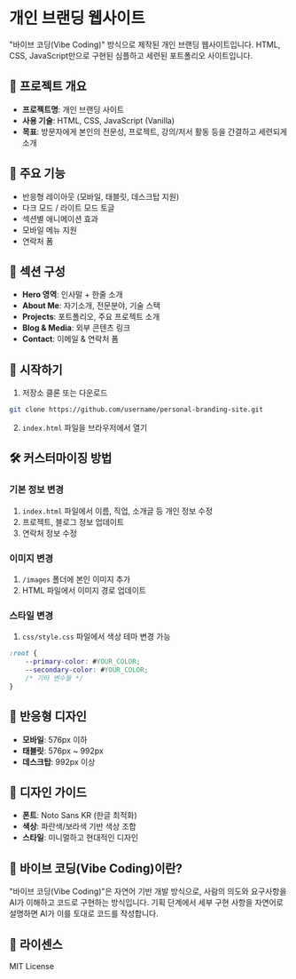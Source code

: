 # 개인 브랜딩 웹사이트

"바이브 코딩(Vibe Coding)" 방식으로 제작된 개인 브랜딩 웹사이트입니다. HTML, CSS, JavaScript만으로 구현된 심플하고 세련된 포트폴리오 사이트입니다.

## 📌 프로젝트 개요

- **프로젝트명**: 개인 브랜딩 사이트
- **사용 기술**: HTML, CSS, JavaScript (Vanilla)
- **목표**: 방문자에게 본인의 전문성, 프로젝트, 강의/저서 활동 등을 간결하고 세련되게 소개

## 🎯 주요 기능

- 반응형 레이아웃 (모바일, 태블릿, 데스크탑 지원)
- 다크 모드 / 라이트 모드 토글
- 섹션별 애니메이션 효과
- 모바일 메뉴 지원
- 연락처 폼

## 🧩 섹션 구성

- **Hero 영역**: 인사말 + 한줄 소개
- **About Me**: 자기소개, 전문분야, 기술 스택
- **Projects**: 포트폴리오, 주요 프로젝트 소개
- **Blog & Media**: 외부 콘텐츠 링크
- **Contact**: 이메일 & 연락처 폼

## 🚀 시작하기

1. 저장소 클론 또는 다운로드
```bash
git clone https://github.com/username/personal-branding-site.git
```

2. `index.html` 파일을 브라우저에서 열기

## 🛠️ 커스터마이징 방법

### 기본 정보 변경

1. `index.html` 파일에서 이름, 직업, 소개글 등 개인 정보 수정
2. 프로젝트, 블로그 정보 업데이트
3. 연락처 정보 수정

### 이미지 변경

1. `/images` 폴더에 본인 이미지 추가
2. HTML 파일에서 이미지 경로 업데이트

### 스타일 변경

1. `css/style.css` 파일에서 색상 테마 변경 가능
```css
:root {
    --primary-color: #YOUR_COLOR;
    --secondary-color: #YOUR_COLOR;
    /* 기타 변수들 */
}
```

## 📱 반응형 디자인

- **모바일**: 576px 이하
- **태블릿**: 576px ~ 992px
- **데스크탑**: 992px 이상

## 🎨 디자인 가이드

- **폰트**: Noto Sans KR (한글 최적화)
- **색상**: 파란색/보라색 기반 색상 조합
- **스타일**: 미니멀하고 현대적인 디자인

## 🧠 바이브 코딩(Vibe Coding)이란?

"바이브 코딩(Vibe Coding)"은 자연어 기반 개발 방식으로, 사람의 의도와 요구사항을 AI가 이해하고 코드로 구현하는 방식입니다. 기획 단계에서 세부 구현 사항을 자연어로 설명하면 AI가 이를 토대로 코드를 작성합니다.

## 📄 라이센스

MIT License 